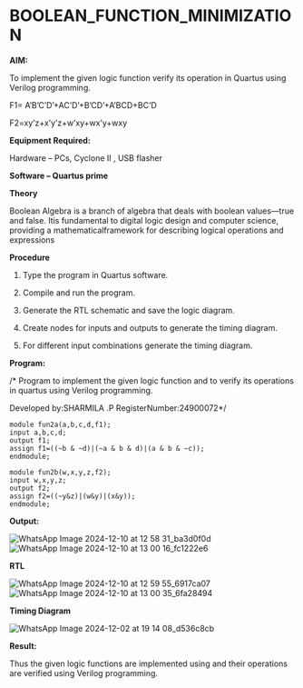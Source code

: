 # BOOLEAN_FUNCTION_MINIMIZATION

**AIM:**

To implement the given logic function verify its operation in Quartus using Verilog programming.

F1= A’B’C’D’+AC’D’+B’CD’+A’BCD+BC’D 

F2=xy’z+x’y’z+w’xy+wx’y+wxy

**Equipment Required:**

Hardware – PCs, Cyclone II , USB flasher

**Software – Quartus prime**

**Theory**

Boolean Algebra is a branch of algebra that deals with boolean values—true and false. Itis fundamental to digital logic design and computer science, providing a mathematicalframework for describing logical operations and expressions

**Procedure**

1.	Type the program in Quartus software.

2.	Compile and run the program.

3.	Generate the RTL schematic and save the logic diagram.

4.	Create nodes for inputs and outputs to generate the timing diagram.

5.	For different input combinations generate the timing diagram.


**Program:**

/* Program to implement the given logic function and to verify its operations in quartus using Verilog programming. 

Developed by:SHARMILA .P                   RegisterNumber:24900072*/
```
module fun2a(a,b,c,d,f1);
input a,b,c,d;
output f1;
assign f1=((~b & ~d)|(~a & b & d)|(a & b & ~c));
endmodule;
```
```
module fun2b(w,x,y,z,f2);
input w,x,y,z;
output f2;
assign f2=((~y&z)|(w&y)|(x&y));
endmodule;
```

**Output:**

![WhatsApp Image 2024-12-10 at 12 58 31_ba3d0f0d](https://github.com/user-attachments/assets/ea66cad0-b722-4f81-a0c4-aa5c7e15ee59)
![WhatsApp Image 2024-12-10 at 13 00 16_fc1222e6](https://github.com/user-attachments/assets/0e1d4fe5-1e8d-4578-b596-e3cc195fab69)

**RTL**

![WhatsApp Image 2024-12-10 at 12 59 55_6917ca07](https://github.com/user-attachments/assets/738d3e47-342a-4268-a4fa-57401e901a49)
![WhatsApp Image 2024-12-10 at 13 00 35_6fa28494](https://github.com/user-attachments/assets/d8a4392f-d37f-4ece-b2a5-3054def1d0e9)

**Timing Diagram**

![WhatsApp Image 2024-12-02 at 19 14 08_d536c8cb](https://github.com/user-attachments/assets/85e1ba27-4c66-4240-93ce-9ae9cc379af4)

**Result:**

Thus the given logic functions are implemented using and their operations are verified using Verilog programming.

